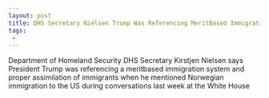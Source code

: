 ```yaml
---
layout: post
title: DHS Secretary Nielsen Trump Was Referencing MeritBased Immigration Assimilation with Norway Remarks
tags:
 -
---
```

Department of Homeland Security DHS Secretary Kirstjen Nielsen says President Trump was referencing a meritbased immigration system and proper assimilation of immigrants when he mentioned Norwegian immigration to the US during conversations last week at the White House
